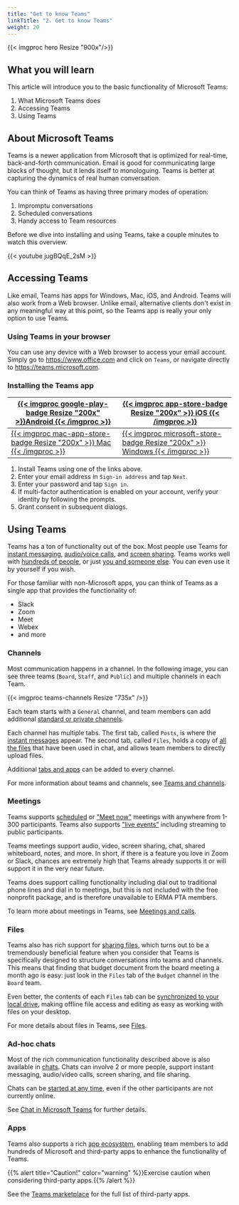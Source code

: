 ```yaml
---
title: "Get to know Teams"
linkTitle: "2. Get to know Teams"
weight: 20
---
```


{{< imgproc hero Resize "900x"/>}}

## What you will learn

This article will introduce you to the basic functionality of Microsoft Teams:

1. What Microsoft Teams does
2. Accessing Teams
3. Using Teams

## About Microsoft Teams

Teams is a newer application from Microsoft that is optimized for real-time, back-and-forth communication. Email is good for communicating large blocks of thought, but it lends itself to monologuing. Teams is better at capturing the dynamics of real human conversation.

You can think of Teams as having three primary modes of operation:

1. Impromptu conversations
2. Scheduled conversations
3. Handy access to Team resources

Before we dive into installing and using Teams, take a couple minutes to watch this overview.

{{< youtube jugBQqE_2sM >}}

## Accessing Teams

Like email, Teams has apps for Windows, Mac, iOS, and Android. Teams will also work from a Web browser. Unlike email, alternative clients don't exist in any meaningful way at this point, so the Teams app is really your only option to use Teams.

### Using Teams in your browser

You can use any device with a Web browser to access your email account. Simply go to <https://www.office.com> and click on `Teams`, or navigate directly to <https://teams.microsoft.com>.

### Installing the Teams app

| [{{< imgproc google-play-badge Resize "200x" >}}Android {{< /imgproc >}}][android-download] | [{{< imgproc app-store-badge Resize "200x" >}} iOS {{< /imgproc >}}][ios-download]               |
| ------------------------------------------------------------------------------------------- | ------------------------------------------------------------------------------------------------ |
| [{{< imgproc mac-app-store-badge Resize "200x" >}} Mac {{< /imgproc >}}][mac-download]      | [{{< imgproc microsoft-store-badge Resize "200x" >}} Windows {{< /imgproc >}}][windows-download] |

1. Install Teams using one of the links above.
2. Enter your email address in `Sign-in address` and tap `Next`.
3. Enter your password and tap `Sign in`.
4. If multi-factor authentication is enabled on your account, verify your identity by following the prompts.
5. Grant consent in subsequent dialogs.

## Using Teams

Teams has a ton of functionality out of the box. Most people use Teams for [instant messaging](https://support.microsoft.com/en-us/office/send-a-message-to-a-channel-in-teams-5c8131ce-eaad-4798-bc73-e33f4652a9c4), [audio/voice calls](https://support.microsoft.com/en-us/office/using-video-in-microsoft-teams-3647fc29-7b92-4c26-8c2d-8a596904cdae), and [screen sharing](https://support.microsoft.com/en-us/office/share-content-in-a-meeting-in-teams-fcc2bf59-aecd-4481-8f99-ce55dd836ce8). Teams works well with [hundreds of people](https://support.microsoft.com/en-us/office/get-started-with-microsoft-teams-live-events-d077fec2-a058-483e-9ab5-1494afda578a), or just [you and someone else](https://support.microsoft.com/en-us/office/start-a-call-from-a-chat-in-teams-f5138c9d-df4c-43d8-9cf6-53400c1a7798). You can even use it by yourself if you wish.

For those familiar with non-Microsoft apps, you can think of Teams as a single app that provides the functionality of:

- Slack
- Zoom
- Meet
- Webex
- and more

### Channels

Most communication happens in a channel. In the following image, you can see three teams (`Board`, `Staff`, and `Public`) and multiple channels in each Team.

{{< imgproc teams-channels Resize "735x" />}}

Each team starts with a `General` channel, and team members can add additional [standard or private channels](https://support.microsoft.com/en-us/office/teams-can-have-standard-or-private-channels-de3e20b0-7494-439c-b7e5-75899ebe6a0e).

Each channel has multiple tabs. The first tab, called `Posts`, is where the [instant messages](https://support.microsoft.com/en-us/office/send-a-message-to-a-channel-in-teams-5c8131ce-eaad-4798-bc73-e33f4652a9c4) appear. The second tab, called `Files`, holds a copy of [all the files](https://support.microsoft.com/en-us/office/share-a-file-in-teams-0c4d34ee-5dd8-46d5-ab35-0d227b5e6eb5) that have been used in chat, and allows team members to directly upload files.

Additional [tabs and apps](https://support.microsoft.com/en-us/office/use-an-app-in-a-tab-in-a-channel-or-chat-83d0514f-2134-4db5-80f2-e9b43e111d57) can be added to every channel.

For more information about teams and channels, see [Teams and channels][teams-and-channels].

### Meetings

Teams supports [scheduled](https://support.microsoft.com/en-us/office/schedule-a-meeting-in-teams-943507a9-8583-4c58-b5d2-8ec8265e04e5) or ["Meet now"](https://support.microsoft.com/en-us/office/start-an-instant-meeting-in-teams-ff95e53f-8231-4739-87fa-00b9723f4ef5) meetings with anywhere from 1-300 participants. Teams also supports ["live events"](https://support.microsoft.com/en-us/office/get-started-with-microsoft-teams-live-events-d077fec2-a058-483e-9ab5-1494afda578a) including streaming to public participants.

Teams meetings support audio, video, screen sharing, chat, shared whiteboard, notes, and more. In short, if there is a feature you love in Zoom or Slack, chances are extremely high that Teams already supports it or will support it in the very near future.

Teams does support calling functionality including dial out to traditional phone lines and dial in to meetings, but this is not included with the free nonprofit package, and is therefore unavailable to ERMA PTA members.

To learn more about meetings in Teams, see [Meetings and calls][meetings-and-calls].

### Files

Teams also has rich support for [sharing files](https://support.microsoft.com/en-us/office/files-c593c78a-27c4-4661-a598-682baa30ca7e?ui=en-US&rs=en-US&ad=US), which turns out to be a tremendously beneficial feature when you consider that Teams is specifically designed to structure conversations into teams and channels. This means that finding that budget document from the board meeting a month ago is easy: just look in the `Files` tab of the `Budget` channel in the `Board` team.

Even better, the contents of each `Files` tab can be [synchronized to your local drive](https://support.microsoft.com/en-us/office/sync-file-libraries-to-a-team-67a90549-4741-46df-8ae6-c6e2004f5b95), making offline file access and editing as easy as working with files on your desktop.

For more details about files in Teams, see [Files](https://support.microsoft.com/en-us/office/files-c593c78a-27c4-4661-a598-682baa30ca7e?ui=en-US&rs=en-US&ad=US).

### Ad-hoc chats

Most of the rich communication functionality described above is also available in [chats](https://support.microsoft.com/en-us/office/chat-in-microsoft-teams-f3a917cb-1a83-42b2-a097-0678298703bb?ui=en-US&rs=en-US&ad=US#ID0EAABAAA=Basics). Chats can involve 2 or more people, support instant messaging, audio/video calls, screen sharing, and file sharing.

Chats can be [started at any time](https://support.microsoft.com/en-us/office/start-a-chat-in-teams-0c71b32b-c050-4930-a887-5afbe742b3d8), even if the other participants are not currently online.

See [Chat in Microsoft Teams](https://support.microsoft.com/en-us/office/chat-in-microsoft-teams-f3a917cb-1a83-42b2-a097-0678298703bb?ui=en-US&rs=en-US&ad=US#ID0EAABAAA=Basics) for further details.

### Apps

Teams also supports a rich [app ecosystem](https://support.microsoft.com/en-us/office/apps-and-services-cc1fba57-9900-4634-8306-2360a40c665b?ui=en-US&rs=en-US&ad=US), enabling team members to add hundreds of Microsoft and third-party apps to enhance the functionality of Teams.

{{% alert title="Caution!" color="warning" %}}Exercise caution when considering third-party apps.{{% /alert %}}

See the [Teams marketplace](https://appsource.microsoft.com/en-us/marketplace/apps?src=wnblogmar2018&product=teams) for the full list of third-party apps.

[android-download]: https://aka.ms/androidteams
[hero-image]: https://images.unsplash.com/uploads/1413222992504f1b734a6/1928e537?ixlib=rb-1.2.1&ixid=eyJhcHBfaWQiOjg2MjE3fQ&w=900&h=225&crop=top&fit=crop&fp-y=.5
[ios-download]: https://aka.ms/iosteams
[mac-download]: https://teams.microsoft.com/downloads/desktopurl?env=production&plat=osx&arch=&download=true
[meetings-and-calls]: https://support.microsoft.com/en-us/office/meetings-and-calls-d92432d5-dd0f-4d17-8f69-06096b6b48a8?ui=en-US&rs=en-US&ad=US
[teams-and-channels]: https://support.microsoft.com/en-us/office/teams-and-channels-df38ae23-8f85-46d3-b071-cb11b9de5499?ui=en-US&rs=en-US&ad=US
[windows-download]: https://teams.microsoft.com/downloads/desktopurl?env=production&plat=windows&arch=x64&download=true
